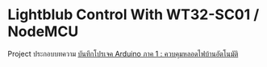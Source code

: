 # Lightblub Control With WT32-SC01 / NodeMCU

Project ประกอบบทความ [บันทึกโปรเจค Arduino ภาค 1 : ควบคุมหลอดไฟบ้านอัตโนมัติ](https://medium.com/@chan2sook/บันทึกโปรเจค-arduino-ภาค-1-ควบคุมหลอดไฟบ้านอัตโนมัติ-cbe2ef933f1f)